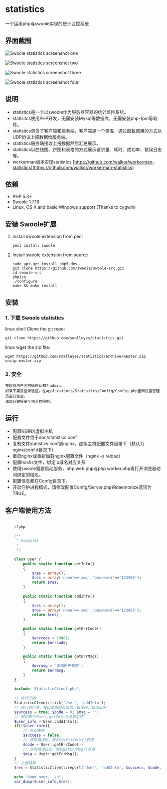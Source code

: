 # statistics
一个运用php与swoole实现的统计监控系统

## 界面截图
![Swoole statistics screenshot one](https://raw.githubusercontent.com/smalleyes/statistics/master/doc/1.png)

![Swoole statistics screenshot two](https://raw.githubusercontent.com/smalleyes/statistics/master/doc/2.png)

![Swoole statistics screenshot three](https://raw.githubusercontent.com/smalleyes/statistics/master/doc/3.png)

![Swoole statistics screenshot four](https://raw.githubusercontent.com/smalleyes/statistics/master/doc/4.png)

## 说明
* statistics是一个以swoole作为服务器容器的统计监控系统。
* statisitcs使用PHP开发，无需安装Mysql等数据库，无需安装php-fpm等软件。
* statistics包含了客户端和服务端，客户端是一个类库，通过函数调用的方式以UDP协议上报数据给服务端。
* statistics服务端接收上报数据然后汇总展示。
* statistics以曲线图、饼图和表格的方式展示请求量、耗时、成功率、错误日志等。
* workerman版本实现statistics [https://github.com/walkor/workerman-statistics](https://github.com/walkor/workerman-statistics)

## 依赖

* PHP 5.3+
* Swoole 1.7.18
* Linux, OS X and basic Windows support (Thanks to cygwin)

## 安装 Swoole扩展

1. Install swoole extension from pecl
    
    ```
    pecl install swoole
    ```

2. Install swoole extension from source

    ```
    sudo apt-get install php5-dev
    git clone https://github.com/swoole/swoole-src.git
    cd swoole-src
    phpize
    ./configure
    make && make install
    ```

## 安装

### 1. 下载 Swoole statistics

linux shell Clone the git repo: 
```
git clone https://github.com/smalleyes/statistics.git
```
linux wget the zip file:
```
wget https://github.com/smalleyes/statistics/archive/master.zip
unzip master.zip
```
### 2. 安全

    管理员用户名密码默认都为admin。
    如果不需要登录验证，在applications/Statistics/Config/Config.php里面设置管理员密码留空。
    请自行做好安全相关的限制.

## 运行

* 配置NGINX虚拟主机
* 配置文件位于doc/statistics.conf
* 复制文件statistics.conf到nginx，虚拟主机配置文件目录下（默认为nginx/conf.d目录下）
* 重启nginx或重新加载nginx配置文件（nginx -s reload）
* 配置hoshs文件，绑定ip域名对应关系
* 使用swoole需要启动服务，php web.php与php worker.php再打开浏览器访问绑定的域名。
* 配置信息都在Config目录下。
* 开启守护进程模式，请修改配置Config/Server.php的daemonize选项为TRUE。

## 客户端使用方法 

```php

    <?php
    
    /**
     * examples
     *
     */
    
    class User {
    	public static function getInfo()
    	{
    		$res = array();
    		$res = array('name'=>'xmc','password'=>'123456');
    		return $res;
    	}
    
    	public static function addInfo()
    	{
    		$res = array();
    		$res = array('name'=>'xmc','password'=>'123456');
    		return $res;
    	}
    
    	public static function getErrCode()
    	{
    		$errcode = 10001;
    		return $errcode;
    	}
    
    	public static function getErrMsg()
    	{
    		$errmsg = '添加用户失败';
    		return $errmsg;
    	}
    }
    
    include 'StatisticClient.php';
    
    // 统计开始
    StatisticClient::tick("User", 'addInfo');
    // 统计的产生，接口调用是否成功、错误码、错误日志
    $success = true; $code = 0; $msg = '';
    // 假如有个User::getInfo方法要监控
    $user_info = User::addInfo();
    if(!$user_info){
    	// 标记失败
    	$success = false;
    	// 获取错误码，假如getErrCode()获得
    	$code = User::getErrCode();
    	// 获取错误日志，假如getErrMsg()获得
    	$msg = User::getErrMsg();
    }
    // 上报结果
    $res = StatisticClient::report('User', 'addInfo', $success, $code, $msg);
    
    echo "done over...\n";
    var_dump($user_info,$res);
    
```
